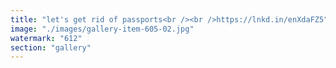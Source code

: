 ```yaml
---
title: "let's get rid of passports<br /><br />https://lnkd.in/enXdaFZ5"
image: "./images/gallery-item-605-02.jpg"
watermark: "612"
section: "gallery"
---
```

